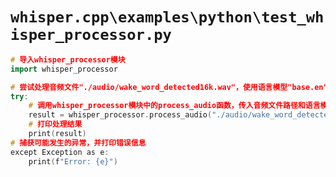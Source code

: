 # `whisper.cpp\examples\python\test_whisper_processor.py`

```cpp
# 导入whisper_processor模块
import whisper_processor

# 尝试处理音频文件"./audio/wake_word_detected16k.wav"，使用语言模型"base.en"
try:
    # 调用whisper_processor模块中的process_audio函数，传入音频文件路径和语言模型
    result = whisper_processor.process_audio("./audio/wake_word_detected16k.wav", "base.en")
    # 打印处理结果
    print(result)
# 捕获可能发生的异常，并打印错误信息
except Exception as e:
    print(f"Error: {e}")
```